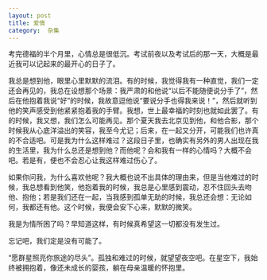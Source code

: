 ```yaml
---
layout: post
title: 爱情
category:  杂集
---
```

考完德福的半个月里，心情总是很低沉。考试前夜以及考试后的那一天，大概是最近我可以记起来的最开心的日子了。    
      
我总是想到他，眼里心里默默的流泪。有的时候，我觉得我有一种直觉，我们一定还会再见的，我总在设想那个场景：我严肃的和他说“以后不能随便说分手了”，然后在他抱着我说“好”的时候，我故意逗他说“要说分手也得我来说！”，然后就听到他的笑声感受到他紧紧抱着我的手臂。我想，世上最幸福的时刻也就如此罢了。有的时候，我又想，我们怎么可能再见。那个夏天我去北京见到他，和他合影，那个时候我从心底洋溢出的笑容，我至今尤记；后来，在一起又分开，可能我们也许真的不合适吧。可是我为什么这样难过？这段日子里，也确实有另外的男人出现在我的生活里，我为什么总还是想到他？而他呢？会和我有一样的心情吗？大概不会吧。若是有，便也不会忍心让我这样难过伤心了。             
                
如果你问我，为什么喜欢他呢？我大概也说不出具体的理由来，但是当他难过的时候，我总想看到他笑，他抱着我的时候，我总是心里感到震动，忍不住回头去吻他、抱他；若是我们还在一起，当我感到孤单无助的时候，我总还会想：无论如何，我都还有他。这个时候，我便会安下心来，默默的微笑。          
                    
我是为情所困了吗？早知道这样，有时候真希望这一切都没有发生过。                 
              
忘记吧，我们定是没有可能了。         
       
“愿群星照亮你旅途的尽头”。孤独和难过的时候，就望望夜空吧。在星空下，我始终被拥抱着，像还未成长的婴孩，躺在母亲温暖的怀抱里。           

                  
